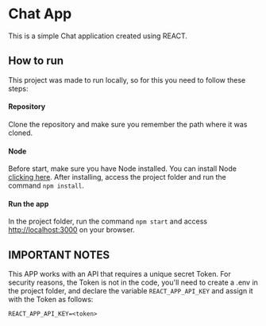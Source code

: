 # Chat App

  This is a simple Chat application created using REACT.

## How to run 
This project was made to run locally, so for this you need to follow these steps:

#### Repository
Clone the repository and make sure you remember the path where it was cloned.

#### Node
Before start, make sure you have Node installed. You can install Node [clicking here](https://nodejs.org/en/).
After installing, access the project folder and run the command `npm install`.

#### Run the app
 In the project folder, run the command `npm start` and access [http://localhost:3000](http://localhost:3000) on your browser.

## IMPORTANT NOTES

This APP works with an API that requires a unique secret Token.
For security reasons, the Token is not in the code, you'll need to create a .env in the project folder, and declare the variable `REACT_APP_API_KEY` and assign it with the Token as follows:

```REACT_APP_API_KEY=<token>```
